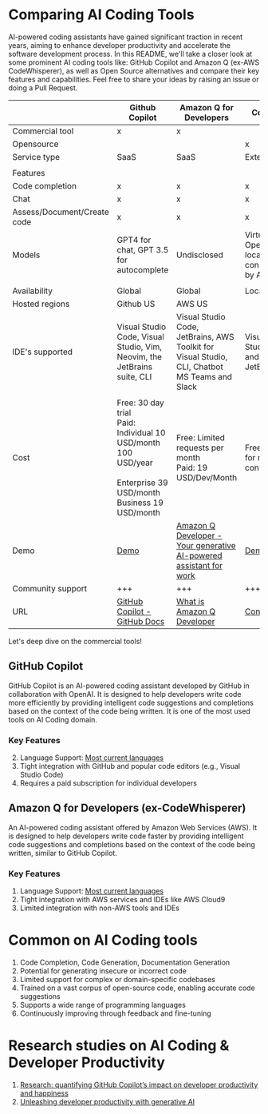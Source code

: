 

# Comparing AI Coding Tools

AI-powered coding assistants have gained significant traction in recent years, aiming to enhance developer productivity and accelerate the software development process. In this README, we'll take a closer look at some prominent AI coding tools like: GitHub Copilot and Amazon Q (ex-AWS CodeWhisperer), as well as Open Source alternatives and compare their key features and capabilities. Feel free to share your ideas by raising an issue or doing a Pull Request.

|             | Github Copilot              | Amazon Q for Developers| Continue           | FauxPilot      | Privy      |
| -------- | --------- | ----------------- | ------------- | ------------ | -------- |
| Commercial tool             | x           | x      |    ||            |
| Opensource  |             |        | x  | x              | x          |
| Service type| SaaS        | SaaS   | Extension          | Hosted         | Hosted     |
|             |             |        |    ||            |
| Features    |             |        |    ||            |
| Code completion             | x           | x      | x  | x              | x          |
| Chat        | x           | x      | x  || x          |
| Assess/Document/Create code | x           | x      | x  | x              | x          |
| Models      | GPT4 for chat, GPT 3.5 for autocomplete        | Undisclosed            | Virtually all. OpenAI or local models consumed by API [link](https://docs.continue.dev/setup/select-provider)| Salesforce CodeGen | Ollama         |
|  |   |  |    | | |
| Availability| Global      | Global | Local              | Local          | Local      |
| Hosted regions              | Github US | AWS US |    | | |
| IDE's supported             | Visual Studio Code, Visual Studio, Vim, Neovim, the JetBrains suite, CLI    | Visual Studio Code, JetBrains, AWS Toolkit for Visual Studio, CLI, Chatbot MS Teams and Slack      | Visual Studio Code and JetBrains   | Visual Studio Code             | Visual Studio Code         |
|             |             |        |    ||            |
| Cost        | Free: 30 day trial<br>Paid: Individual 10 USD/month 100 USD/year<br>          Enterprise 39 USD/month Business 19 USD/month | Free: Limited requests per month<br>Paid: 19 USD/Dev/Month             | Free + pay for model consumption   | Free           | Free       |
| Demo        | [Demo](https://www.youtube.com/playlist?list=PL0lo9MOBetEHEHi9h0k_lPn0XZdEeYZDS)    | [Amazon Q Developer - Your generative AI-powered assistant for work](https://www.youtube.com/watch?v=_1HbJeoij6g) | [Demo](https://www.youtube.com/watch?v=V3Yq6w9QaxI) | [FauxPilot](https://www.youtube.com/watch?v=Juyl1v5nZK8) | [Demo](https://github.com/srikanth235/privy)
| Community support           | +++         | +++    | +++| +++            | ++         |
| URL         | [GitHub Copilot - GitHub Docs](https://docs.github.com/en/copilot/about-github-copilot)               | [What is Amazon Q Developer](https://docs.aws.amazon.com/amazonq/latest/qdeveloper-ug/what-is.html)              | [Continue](https://github.com/continuedev/continue)            | [FauxPilot](https://github.com/fauxpilot/fauxpilot) | [Privy](https://github.com/srikanth235/privy) |

Let's deep dive on the commercial tools!

## GitHub Copilot
GitHub Copilot is an AI-powered coding assistant developed by GitHub in collaboration with OpenAI. It is designed to help developers write code more efficiently by providing intelligent code suggestions and completions based on the context of the code being written. It is one of the most used tools on AI Coding domain.

### Key Features
2. Language Support: [Most current languages](https://docs.github.com/en/enterprise-cloud@latest/get-started/learning-about-github/github-language-support)
1. Tight integration with GitHub and popular code editors (e.g., Visual Studio Code)
1. Requires a paid subscription for individual developers


## Amazon Q for Developers (ex-CodeWhisperer)
An AI-powered coding assistant offered by Amazon Web Services (AWS). It is designed to help developers write code faster by providing intelligent code suggestions and completions based on the context of the code being written, similar to GitHub Copilot.

### Key Features

1. Language Support: [Most current languages](https://docs.aws.amazon.com/amazonq/latest/qdeveloper-ug/q-language-ide-support.html)
1. Tight integration with AWS services and IDEs like AWS Cloud9
1. Limited integration with non-AWS tools and IDEs

# Common on AI Coding tools
1. Code Completion, Code Generation, Documentation Generation
1. Potential for generating insecure or incorrect code
1. Limited support for complex or domain-specific codebases
1. Trained on a vast corpus of open-source code, enabling accurate code suggestions
1. Supports a wide range of programming languages
1. Continuously improving through feedback and fine-tuning
   
#  Research studies on AI Coding & Developer Productivity
1. [Research: quantifying GitHub Copilot’s impact on developer productivity and happiness](https://github.blog/2022-09-07-research-quantifying-github-copilots-impact-on-developer-productivity-and-happiness/)
1. [Unleashing developer productivity with generative AI](https://www.mckinsey.com/capabilities/mckinsey-digital/our-insights/unleashing-developer-productivity-with-generative-ai#:~:text=A%20McKinsey%20study%20shows%20that,maximize%20productivity%20and%20minimize%20risks.&text=Technology%20leaders%20aiming%20to%20accelerate,time%20savings%20with%20generative%20AI.)
